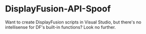 # DisplayFusion-API-Spoof
Want to create DisplayFusion scripts in Visual Studio, but there's no intellisense for DF's built-in functions? Look no further.
